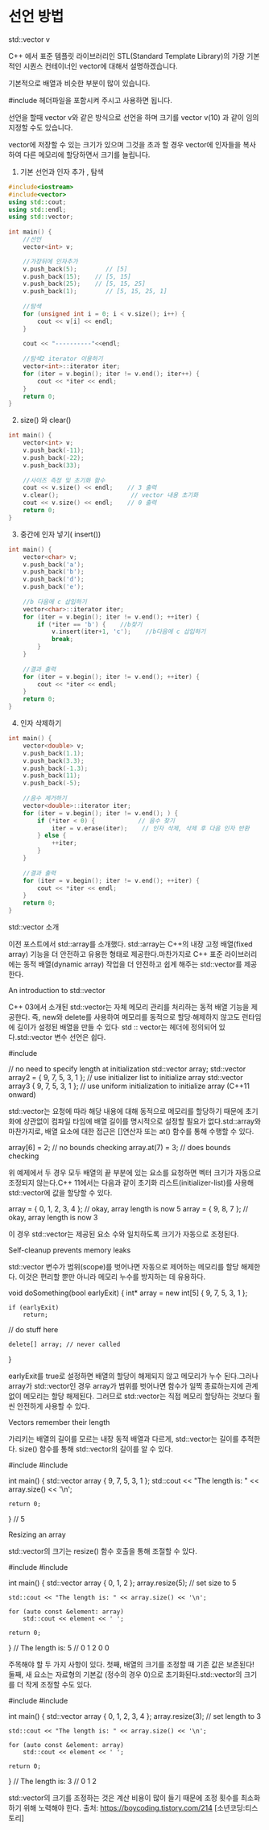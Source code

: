 # 선언 방법

std::vector<int> v

C++ 에서 표준 템플릿 라이브러리인 STL(Standard Template Library)의 가장 기본적인 시퀀스 컨테이너인 vector에 대해서 설명하겠습니다.

기본적으로 배열과 비슷한 부분이 많이 있습니다.

#include<vector> 헤더파일을 포함시켜 주시고 사용하면 됩니다.

선언을 할때 vector<int> v와 같은 방식으로 선언을 하며 크기를 vector<int> v(10) 과 같이 임의 지정할 수도 있습니다.

vector에 저장할 수 있는 크기가 있으며 그것을 초과 할 경우 vector에 인자들을 복사하여 다른 메모리에 할당하면서 크기를 늘립니다.



1. 기본 선언과 인자 추가 , 탐색

```cpp
#include<iostream>
#include<vector>
using std::cout;
using std::endl;
using std::vector;
 
int main() {
    //선언
    vector<int> v;

    //가장뒤에 인자추가
    v.push_back(5);        // [5]
    v.push_back(15);    // [5, 15]
    v.push_back(25);    // [5, 15, 25]
    v.push_back(1);        // [5, 15, 25, 1]
    
    //탐색
    for (unsigned int i = 0; i < v.size(); i++) {
        cout << v[i] << endl;
    }
    
    cout << "----------"<<endl;
                     
    //탐색2 iterator 이용하기
    vector<int>::iterator iter;
    for (iter = v.begin(); iter != v.end(); iter++) {
        cout << *iter << endl;
    }
    return 0;
}
```










2. size() 와 clear()
```cpp
int main() {
    vector<int> v;
    v.push_back(-11);        
    v.push_back(-22);
    v.push_back(33);
    
    //사이즈 측정 및 초기화 함수
    cout << v.size() << endl;    // 3 출력
    v.clear();                    // vector 내용 초기화
    cout << v.size() << endl;    // 0 출력
    return 0;
}
```




3. 중간에 인자 넣기( insert())
```cpp
int main() {
    vector<char> v;
    v.push_back('a');
    v.push_back('b');
    v.push_back('d');
    v.push_back('e');
 
    //b 다음에 c 삽입하기
    vector<char>::iterator iter;
    for (iter = v.begin(); iter != v.end(); ++iter) {
        if (*iter == 'b') {    //b찾기
            v.insert(iter+1, 'c');    //b다음에 c 삽입하기
            break;
        }
    }
 
    //결과 출력
    for (iter = v.begin(); iter != v.end(); ++iter) {
        cout << *iter << endl;
    }
    return 0;
}
```





4. 인자 삭제하기
```cpp
int main() {
    vector<double> v;
    v.push_back(1.1);
    v.push_back(3.3);
    v.push_back(-1.3);
    v.push_back(11);
    v.push_back(-5);
 
    //음수 제거하기
    vector<double>::iterator iter;
    for (iter = v.begin(); iter != v.end(); ) {
        if (*iter < 0) {            // 음수 찾기
            iter = v.erase(iter);    // 인자 삭제, 삭제 후 다음 인자 반환
        } else {
            ++iter;
        }
    }
 
    //결과 출력
    for (iter = v.begin(); iter != v.end(); ++iter) {
        cout << *iter << endl;
    }
    return 0;
}
```


std::vector 소개

이전 포스트에서 std::array를 소개했다. std::array는 C++의 내장 고정 배열(fixed array) 기능을 더 안전하고 유용한 형태로 제공한다.마찬가지로 C++ 표준 라이브러리에는 동적 배열(dynamic array) 작업을 더 안전하고 쉽게 해주는 std::vector를 제공한다.

An introduction to std::vector

C++ 03에서 소개된 std::vector는 자체 메모리 관리를 처리하는 동적 배열 기능을 제공한다. 즉, new와 delete를 사용하여 메모리를 동적으로 할당∙해제하지 않고도 런타임에 길이가 설정된 배열을 만들 수 있다∙ std :: vector는 <vector> 헤더에 정의되어 있다.std::vector 변수 선언은 쉽다.

#include <vector>

// no need to specify length at initialization
std::vector<int> array; 
std::vector<int> array2 = { 9, 7, 5, 3, 1 }; // use initializer list to initialize array
std::vector<int> array3 { 9, 7, 5, 3, 1 }; // use uniform initialization to initialize array (C++11 onward)


std::vector는 요청에 따라 해당 내용에 대해 동적으로 메모리를 할당하기 때문에 초기화에 상관없이 컴파일 타임에 배열 길이를 명시적으로 설정할 필요가 없다.std::array와 마찬가지로, 배열 요소에 대한 접근은 []연산자 또는 at() 함수를 통해 수행할 수 있다.

array[6] = 2;    // no bounds checking
array.at(7) = 3; // does bounds checking


위 예제에서 두 경우 모두 배열의 끝 부분에 있는 요소를 요청하면 벡터 크기가 자동으로 조정되지 않는다.C++ 11에서는 다음과 같이 초기화 리스트(initializer-list)를 사용해 std::vector에 값을 할당할 수 있다.

array = { 0, 1, 2, 3, 4 }; // okay, array length is now 5
array = { 9, 8, 7 }; // okay, array length is now 3


이 경우 std::vector는 제공된 요소 수와 일치하도록 크기가 자동으로 조정된다.



Self-cleanup prevents memory leaks

std::vector 변수가 범위(scope)를 벗어나면 자동으로 제어하는 메모리를 할당 해제한다. 이것은 편리할 뿐만 아니라 메모리 누수를 방지하는 데 유용하다.

void doSomething(bool earlyExit)
{
    int* array = new int[5] { 9, 7, 5, 3, 1 };

    if (earlyExit)
        return;

   // do stuff here

    delete[] array; // never called
}


earlyExit를 true로 설정하면 배열의 할당이 해제되지 않고 메모리가 누수 된다.그러나 array가 std::vector인 경우 array가 범위를 벗어나면 함수가 일찍 종료하는지에 관계없이 메모리는 할당 해제된다. 그러므로 std::vector는 직접 메모리 할당하는 것보다 훨씬 안전하게 사용할 수 있다.



Vectors remember their length

가리키는 배열의 길이를 모르는 내장 동적 배열과 다르게, std::vector는 길이를 추적한다. size() 함수를 통해 std::vector의 길이를 알 수 있다.

#include <vector>
#include <iostream>

int main()
{
    std::vector<int> array { 9, 7, 5, 3, 1 };
    std::cout << "The length is: " << array.size() << '\n';

    return 0;
}
// 5




Resizing an array

std::vector의 크기는 resize() 함수 호출을 통해 조절할 수 있다.

#include <vector>
#include <iostream>

int main()
{
    std::vector<int> array { 0, 1, 2 };
    array.resize(5); // set size to 5

    std::cout << "The length is: " << array.size() << '\n';

    for (auto const &element: array)
        std::cout << element << ' ';

    return 0;
}
// The length is: 5
// 0 1 2 0 0


주목해야 할 두 가지 사항이 있다. 첫째, 배열의 크기를 조정할 때 기존 값은 보존된다! 둘째, 새 요소는 자료형의 기본값 (정수의 경우 0)으로 초기화된다.std::vector의 크기를 더 작게 조정할 수도 있다.

#include <vector>
#include <iostream>

int main()
{
    std::vector<int> array { 0, 1, 2, 3, 4 };
    array.resize(3); // set length to 3

    std::cout << "The length is: " << array.size() << '\n';

    for (auto const &element: array)
        std::cout << element << ' ';

    return 0;
}
// The length is: 3
// 0 1 2


std::vector의 크기를 조정하는 것은 계산 비용이 많이 들기 때문에 조정 횟수를 최소화하기 위해 노력해야 한다.
출처: https://boycoding.tistory.com/214 [소년코딩:티스토리]
